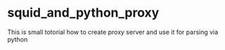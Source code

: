 # squid_and_python_proxy
This is small totorial how to create proxy server and use it for parsing via python
